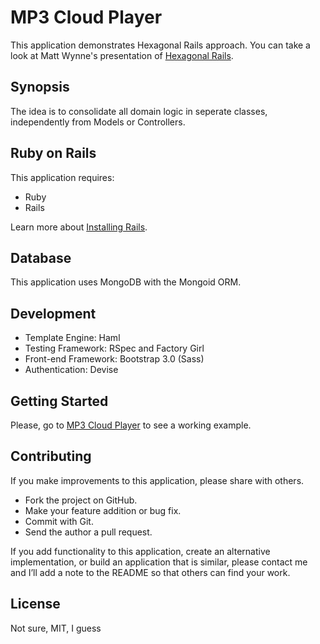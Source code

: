 MP3 Cloud Player
=========

This application demonstrates Hexagonal Rails approach. You can take a look at Matt Wynne's presentation of [Hexagonal Rails](https://www.youtube.com/watch?v=CGN4RFkhH2M).

Synopsis
-----------

The idea is to consolidate all domain logic in seperate classes, independently from Models or Controllers.

Ruby on Rails
-------------

This application requires:

-   Ruby
-   Rails

Learn more about [Installing Rails](http://railsapps.github.io/installing-rails.html).

Database
--------

This application uses MongoDB with the Mongoid ORM.

Development
-----------

-   Template Engine: Haml
-   Testing Framework: RSpec and Factory Girl
-   Front-end Framework: Bootstrap 3.0 (Sass)
-   Authentication: Devise

Getting Started
---------------

Please, go to [MP3 Cloud Player](http://mp3-cloud-player.herokuapp.com) to see a working example.

Contributing
------------

If you make improvements to this application, please share with others.

-   Fork the project on GitHub.
-   Make your feature addition or bug fix.
-   Commit with Git.
-   Send the author a pull request.

If you add functionality to this application, create an alternative
implementation, or build an application that is similar, please contact
me and I’ll add a note to the README so that others can find your work.

License
-------

Not sure, MIT, I guess
